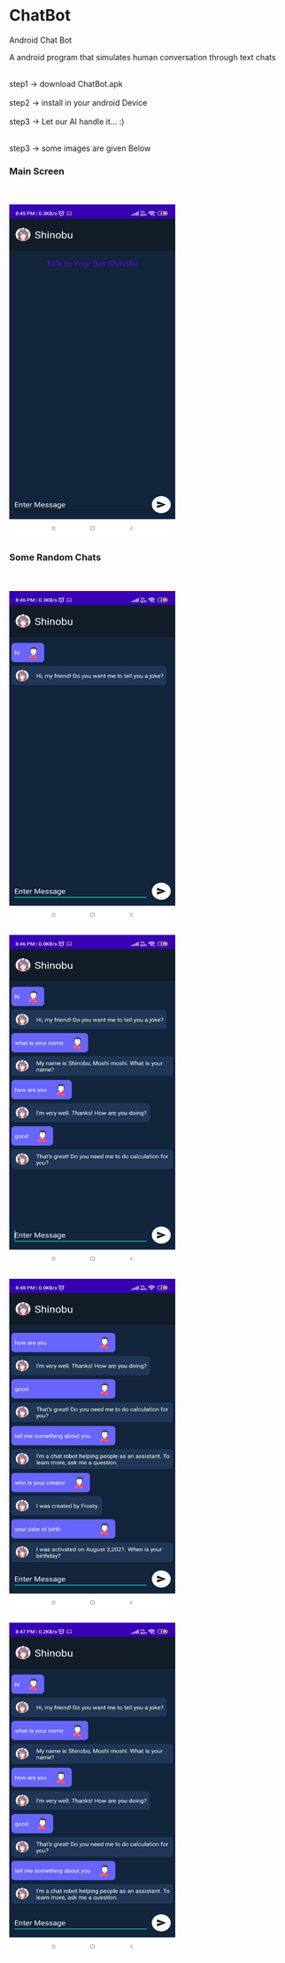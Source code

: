 # ChatBot
 Android Chat Bot 
 
 A android program that simulates human conversation through text chats
 
<br>step1 -> download ChatBot.apk <br/>
<br>step2 -> install in your android Device <br/>
<br>step3 -> Let our AI handle it... :) <br/>

<br>step3 -> some images are given Below <br/>

### Main Screen
<br><br/>
<img src="https://github.com/Shivanshsinghfrosty/ChatBot/blob/main/image/main.jpeg" width="300" height="600" />

### Some Random Chats
<br><br/>
<img src="https://github.com/Shivanshsinghfrosty/ChatBot/blob/main/image/1.jpeg" width="300" height="600" />
<br><br/>
<img src="https://github.com/Shivanshsinghfrosty/ChatBot/blob/main/image/2.jpeg" width="300" height="600" />
<br><br/>
<img src="https://github.com/Shivanshsinghfrosty/ChatBot/blob/main/image/3.jpeg" width="300" height="600" />
<br><br/>
<img src="https://github.com/Shivanshsinghfrosty/ChatBot/blob/main/image/4.jpeg" width="300" height="600" />
